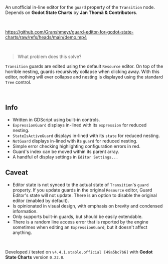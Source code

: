 
An unofficial in-line editor for the `guard` property of the `Transition` node. Depends on **Godot State Charts** by **Jan Thomä & Contributors**.

<br>

https://github.com/Granshmeyr/guard-editor-for-godot-state-charts/raw/refs/heads/main/demo.mp4

<br>

> What problem does this solve?

`Transition` guards are edited using the default `Resource` editor. On top of the horrible nesting, guards recursively collapse when clicking away. With this editor, nothing will ever collapse and nesting is displayed using the standard `Tree` control.

<br>

## Info

- Written in GDScript using built-in controls.
- `ExpressionGuard` displays in-lined with its `expression` for reduced nesting.
- `StateIsActiveGuard` displays in-lined with its `state` for reduced nesting.
- `NotGuard` displays in-lined with its `guard` for reduced nesting.
- Simple error checking highlighting configuration errors in red.
- Guard's index can be moved within its parent array.
- A handful of display settings in `Editor Settings...`

## Caveat

- Editor state is not synced to the actual state of `Transition`'s `guard` property. If you update guards in the original `Resource` editor, Guard Editor's state will not update. There is an option to disable the original editor (enabled by default).
- Is opinionated in visual design, with emphasis on brevity and condensed information.
- Only supports built-in guards, but should be easily extendable.
- There is a random line access error that is reported by the engine sometimes when editing an `ExpressionGuard`, but it doesn't affect anything.

<br>

Developed / tested on `v4.4.1.stable.official [49a5bc7b6]` with **Godot State Charts** version `0.22.0`.

